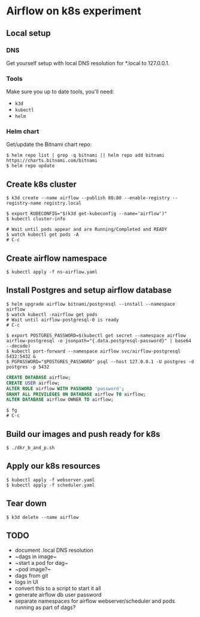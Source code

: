# Airflow on k8s experiment

## Local setup
### DNS
Get yourself setup with local DNS resolution for *.local to 127.0.0.1.

### Tools
Make sure you up to date tools, you'll need:
- `k3d`
- `kubectl`
- `helm`

### Helm chart
Get/update the Bitnami chart repo:
```shell
$ helm repo list | grep -q bitnami || helm repo add bitnami https://charts.bitnami.com/bitnami
$ helm repo update
```

## Create k8s cluster
```shell
$ k3d create --name airflow --publish 80:80 --enable-registry --registry-name registry.local

$ export KUBECONFIG="$(k3d get-kubeconfig --name='airflow')"
$ kubectl cluster-info
```

```shell
# Wait until pods appear and are Running/Completed and READY
$ watch kubectl get pods -A
# C-c
```

## Create airflow namespace
```shell
$ kubectl apply -f ns-airflow.yaml
```

## Install Postgres and setup airflow database
```shell
$ helm upgrade airflow bitnami/postgresql --install --namespace airflow
$ watch kubectl -nairflow get pods
# Wait until airflow-postgresql-0 is ready
# C-c

$ export POSTGRES_PASSWORD=$(kubectl get secret --namespace airflow airflow-postgresql -o jsonpath="{.data.postgresql-password}" | base64 --decode)
$ kubectl port-forward --namespace airflow svc/airflow-postgresql 5432:5432 &
$ PGPASSWORD="$POSTGRES_PASSWORD" psql --host 127.0.0.1 -U postgres -d postgres -p 5432
```

```sql
CREATE DATABASE airflow;
CREATE USER airflow;
ALTER ROLE airflow WITH PASSWORD 'password';
GRANT ALL PRIVILEGES ON DATABASE airflow TO airflow;
ALTER DATABASE airflow OWNER TO airflow;
```

```shell
$ fg
# C-c
```

## Build our images and push ready for k8s
```shell
$ ./dkr_b_and_p.sh
```

## Apply our k8s resources
```shell
$ kubectl apply -f webserver.yaml
$ kubectl apply -f scheduler.yaml
```

## Tear down
```shell
$ k3d delete --name airflow
```

## TODO
- document .local DNS resolution
- ~dags in image~
- ~start a pod for dag~
- ~pod image?~
- dags from git
- logs in UI
- convert this to a script to start it all
- generate airflow db user password
- separate namespaces for airflow webserver/scheduler and pods running as part of dags?
